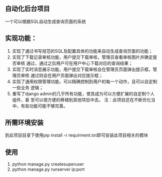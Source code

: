 ## 自动化后台项目
一个可以根据SQL自动生成查询页面的系统

## 实现功能：
1. 实现了通过书写规范的SQL及配置具体的功能来自动生成查询页面的功能；
2. 实现了下载记录审核功能，用户提交下载审核，管理员查看审核图片并确定是否审核
通过，通过之后用户可在用户中心下载对应的查询结果；
3. 实现了实时消息展示功能，用户提交下载审核会在管理员页面弹出提示框，管理员审核
通过则会在用户页面弹出对应提示框；
4. 实现了通用权限管理功能，可以精确控制到用户的每一个动作，且可以自定制一些业务
逻辑；
5. 重写了django admin的几乎所有功能，使其成为可以方便扩展的自定制个人组件，甚
至可以很方便的移植到其他项目中去。
注：此项目还在不断优化当中，有些功能可能不够完善。

## 所需环境安装
到此项目目录下使用pip install -r requirment.txt即可安装此项目相关的模块

## 使用
1. python manage.py createsuperuser
2. python manage.py runserver ip:port


